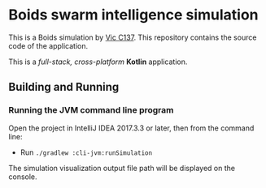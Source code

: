 # Boids swarm intelligence simulation

This is a Boids simulation by [Vic C137](mailto:vic.c137.a@gmail.com). This repository contains the source code of the application.

This is a *full-stack, cross-platform* **Kotlin** application.


## Building and Running

### Running the JVM command line program

Open the project in IntelliJ IDEA 2017.3.3 or later, then from the command line:

 * Run `./gradlew :cli-jvm:runSimulation`

The simulation visualization output file path will be displayed on the console.



